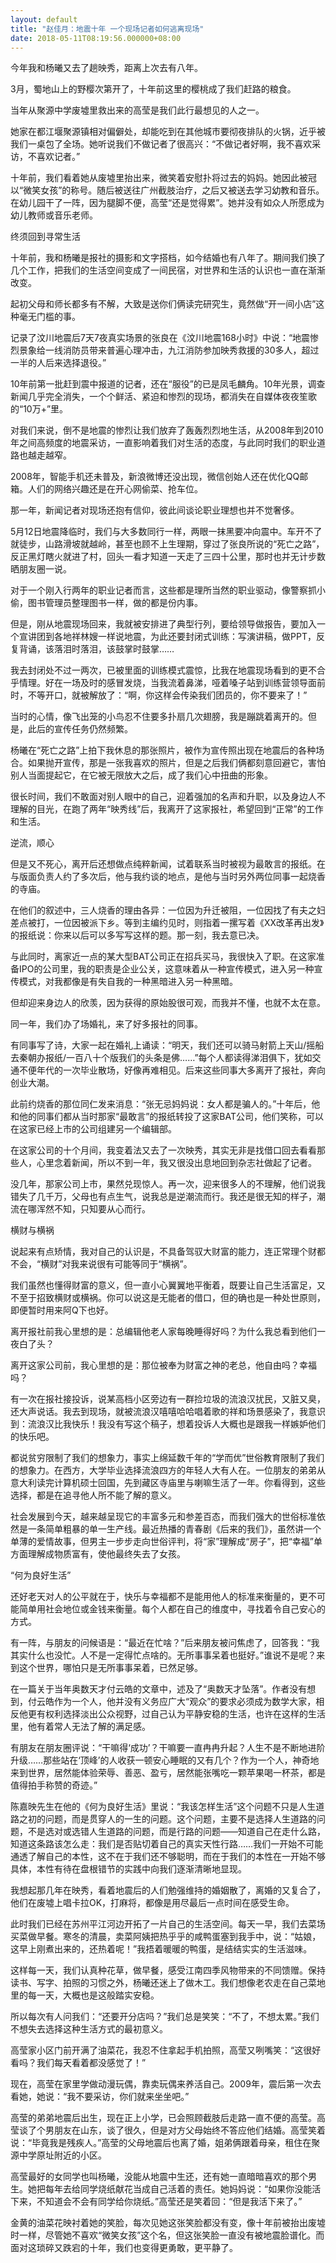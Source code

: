 ```yaml
---
layout: default
title: "赵佳月：地震十年 一个现场记者如何逃离现场"
date: 2018-05-11T08:19:56.000000+08:00
---
```


今年我和杨曦又去了趟映秀，距离上次去有八年。

3月，蜀地山上的野樱次第开了，十年前这里的樱桃成了我们赶路的粮食。

当年从聚源中学废墟里救出来的高莹是我们此行最想见的人之一。

她家在都江堰聚源镇相对偏僻处，却能吃到在其他城市要彻夜排队的火锅，近乎被我们一桌包了全场。她听说我们不做记者了很高兴：“不做记者好啊，我不喜欢采访，不喜欢记者。”

十年前，我们看着她从废墟里抬出来，微笑着安慰扑将过去的妈妈。她因此被冠以“微笑女孩”的称号。随后被送往广州截肢治疗，之后又被送去学习幼教和音乐。在幼儿园干了一阵，因为腿脚不便，高莹“还是觉得累”。她并没有如众人所愿成为幼儿教师或音乐老师。

终须回到寻常生活

十年前，我和杨曦是报社的摄影和文字搭档，如今结婚也有八年了。期间我们换了几个工作，把我们的生活空间变成了一间民宿，对世界和生活的认识也一直在渐渐改变。

起初父母和师长都多有不解，大致是送你们俩读完研究生，竟然做“开一间小店”这种毫无门槛的事。

记录了汶川地震后7天7夜真实场景的张良在《汶川地震168小时》中说：“地震惨烈景象给一线消防员带来普遍心理冲击，九江消防参加映秀救援的30多人，超过一半的人后来选择退役。”

10年前第一批赶到震中报道的记者，还在“服役”的已是凤毛麟角。10年光景，调查新闻几乎完全消失，一个个鲜活、紧迫和惨烈的现场，都消失在自媒体夜夜笙歌的“10万+”里。

对我们来说，倒不是地震的惨烈让我们放弃了轰轰烈烈地生活，从2008年到2010年之间高频度的地震采访，一直影响着我们对生活的态度，与此同时我们的职业道路也越走越窄。

2008年，智能手机还未普及，新浪微博还没出现，微信创始人还在优化QQ邮箱。人们的网络兴趣还是在开心网偷菜、抢车位。

那一年，新闻记者对现场还抱有信仰，彼此间谈论职业理想也并不觉奢侈。

5月12日地震降临时，我们与大多数同行一样，两眼一抹黑要冲向震中。车开不了就徒步，山路滑坡就越岭，甚至也顾不上生理期，穿过了张良所说的“死亡之路”，反正黑灯瞎火就进了村，回头一看才知道一天走了三四十公里，那时也并无计步数晒朋友圈一说。

对于一个刚入行两年的职业记者而言，这些都是理所当然的职业驱动，像警察抓小偷，图书管理员整理图书一样，做的都是份内事。

但是，刚从地震现场回来，我就被安排进了典型行列，要给领导做报告，要加入一个宣讲团到各地祥林嫂一样说地震，为此还要封闭式训练：写演讲稿，做PPT，反复背诵，该落泪时落泪，该鼓掌时鼓掌……

我去封闭处不过一两次，已被里面的训练模式震惊，比我在地震现场看到的更不合乎情理。好在一场及时的感冒发烧，当我流着鼻涕，哑着嗓子站到训练营领导面前时，不等开口，就被解放了：“啊，你这样会传染我们团员的，你不要来了！”

当时的心情，像飞出笼的小鸟忍不住要多扑扇几次翅膀，我是蹦跳着离开的。但是，此后的宣传任务仍然频繁。

杨曦在“死亡之路”上拍下我休息的那张照片，被作为宣传照出现在地震后的各种场合。如果抛开宣传，那是一张我喜欢的照片，但是之后我们俩都刻意回避它，害怕别人当面提起它，在它被无限放大之后，成了我们心中扭曲的形象。

很长时间，我们不敢面对别人眼中的自己，迎着强加的名声和升职，以及身边人不理解的目光，在跑了两年“映秀线”后，我离开了这家报社，希望回到“正常”的工作和生活。

逆流，顺心

但是又不死心，离开后还想做点纯粹新闻，试着联系当时被视为最敢言的报纸。在与版面负责人约了多次后，他与我约谈的地点，是他与当时另外两位同事一起烧香的寺庙。

在他们的叙述中，三人烧香的理由各异：一位因为升迁被阻，一位因找了有夫之妇差点被打，一位因被派下乡。等到主编约见时，则指着一摞写着《XX改革再出发》的报纸说：你来以后可以多写写这样的题。那一刻，我去意已决。

与此同时，离家近一点的某大型BAT公司正在招兵买马，我很快入了职。在这家准备IPO的公司里，我的职责是企业公关，这意味着从一种宣传模式，进入另一种宣传模式，对我都像是有失自我的一种黑暗进入另一种黑暗。

但却迎来身边人的欣羡，因为获得的原始股很可观，而我并不懂，也就不太在意。

同一年，我们办了场婚礼，来了好多报社的同事。

有同事写了诗，大家一起在婚礼上诵读：“明天，我们还可以骑马射箭上天山/摇船去秦朝办报纸/一百八十个版我们的头条是佛……”每个人都读得涕泪俱下，犹如交通不便年代的一次毕业散场，好像再难相见。后来这些同事大多离开了报社，奔向创业大潮。

此前约烧香的那位同仁发来消息：“张无忌妈妈说：女人都是骗人的。”十年后，他和他的同事们都从当时那家“最敢言”的报纸转投了这家BAT公司，他们笑称，可以在这家已经上市的公司组建另一个编辑部。

在这家公司的十个月间，我变着法又去了一次映秀，其实无非是找借口回去看看那些人，心里念着新闻，所以不到一年，我又很没出息地回到杂志社做起了记者。

没几年，那家公司上市，果然兑现惊人。再一次，迎来很多人的不理解，他们说我错失了几千万，父母也有点生气，说我总是逆潮流而行。我还是很无知的样子，潮流在哪浑然不知，只知要从心而行。

横财与横祸

说起来有点矫情，我对自己的认识是，不具备驾驭大财富的能力，连正常理个财都不会，“横财”对我来说很有可能等同于“横祸”。

我们虽然也懂得财富的意义，但一直小心翼翼地平衡着，既要让自己生活富足，又不至于招致横财或横祸。你可以说这是无能者的借口，但的确也是一种处世原则，即便暂时用来阿Q下也好。

离开报社前我心里想的是：总编辑他老人家每晚睡得好吗？为什么我总看到他们一夜白了头？

离开这家公司前，我心里想的是：那位被奉为财富之神的老总，他自由吗？幸福吗？

有一次在报社接投诉，说某高档小区旁边有一群捡垃圾的流浪汉扰民，又脏又臭，还大声说话。我去到现场，就被流浪汉嘻嘻哈哈唱着歌的祥和场景感染了，我意识到：流浪汉比我快乐！我没有写这个稿子，想着投诉人大概也是跟我一样嫉妒他们的快乐吧。

都说贫穷限制了我们的想象力，事实上绵延数千年的“学而优”世俗教育限制了我们的想象力。在西方，大学毕业选择流浪四方的年轻人大有人在。一位朋友的弟弟从意大利读完计算机硕士回国，先到藏区寺庙里与喇嘛生活了一年。你看得到，这些选择，都是在追寻他人所不能了解的意义。

社会发展到今天，越来越呈现它的丰富多元和参差百态，而我们强大的世俗标准依然是一条简单粗暴的单一生产线。最近热播的青春剧《后来的我们》，虽然讲一个单薄的爱情故事，但男主一步步走向世俗评判，将“家”理解成“房子”，把“幸福”单方面理解成物质富有，使他最终失去了女孩。

“何为良好生活”

还好老天对人的公平就在于，快乐与幸福都不是能用他人的标准来衡量的，更不可能简单用社会地位或金钱来衡量。每个人都在自己的维度中，寻找着令自己安心的方式。

有一阵，与朋友的问候语是：“最近在忙啥？”后来朋友被问焦虑了，回答我：“我其实什么也没忙。人不是一定得忙点啥的。无所事事呆着也挺好。”谁说不是呢？来到这个世界，哪怕只是无所事事呆着，已然足够。

在一篇关于当年奥数天才付云皓的文章中，述及了“奥数天才坠落”。作者没有想到，付云皓作为一个人，他并没有义务应广大“观众”的要求必须成为数学大家，相反他更有权利选择淡出公众视野，过自己认为平静安稳的生活，也许在这样的生活里，他有着常人无法了解的满足感。

有朋友在朋友圈评说：“干嘛得‘成功’？干嘛要一直冉冉升起？人生不是不断地进阶升级……那些站在‘顶峰’的人收获一顿安心睡眠的又有几个？作为一个人，神奇地来到世界，居然能体验荣辱、善恶、盈亏，居然能张嘴吃一颗苹果喝一杯茶，都是值得拍手称赞的奇迹。”

陈嘉映先生在他的《何为良好生活》里说：“我该怎样生活”这个问题不只是人生道路之初的问题，而是贯穿人的一生的问题。这个问题，主要不是选择人生道路的问题，不是选对或选错人生道路的问题，而是行路的问题——知道自己在走什么路，知道这条路该怎么走：我们是否贴切着自己的真实天性行路……我们一开始不可能通透了解自己的本性，这不在于我们还不够聪明，而在于我们的本性在一开始不够具体，本性有待在盘根错节的实践中向我们逐渐清晰地显现。

我想起那几年在映秀，看着地震后的人们勉强维持的婚姻散了，离婚的又复合了，他们在废墟上唱卡拉OK，打麻将，都像是用尽最后一点时间在感受生命。

此时我们已经在苏州平江河边开拓了一片自己的生活空间。每天一早，我们去菜场买菜做早餐。寒冬的清晨，卖菜阿姨把热乎乎的咸鸭蛋塞到我手中，说：“姑娘，这早上刚煮出来的，还热着呢！”我捂着暖暖的鸭蛋，是结结实实的生活滋味。

这样每一天，我们认真种花草，做早餐，感受江南四季风物带来的不同馈赠。保持读书、写字、拍照的习惯之外，杨曦还迷上了做木工。我们想像老农走在自己菜地里的每一天，大概也是这般踏实安稳。

所以每次有人问我们：“还要开分店吗？”我们总是笑笑：“不了，不想太累。”我们不想失去选择这种生活方式的最初意义。

高莹家小区门前开满了油菜花，我忍不住拿起手机拍照，高莹又咧嘴笑：“这很好看吗？我们每天看着都没感觉了！”

现在，高莹在家里学做动漫玩偶，靠卖玩偶来养活自己。2009年，震后第一次去看她，她说：“我不要采访，你们就来坐坐吧。”

高莹的弟弟地震后出生，现在正上小学，已会照顾截肢后走路一直不便的高莹。高莹谈了个男朋友在山东，谈了很久，但是对方父母始终不答应他们结婚。高莹笑着说：“毕竟我是残疾人。”高莹的父母地震后也离了婚，姐弟俩跟着母亲，租住在聚源中学原址附近的小区。

高莹最好的女同学也叫杨曦，没能从地震中生还，还有她一直暗暗喜欢的那个男生。她把每年去给同学烧纸献花当成自己活着的责任。她妈妈说：“如果你没能活下来，不知道会不会有同学给你烧纸。”高莹还是笑着回：“但是我活下来了。”

金黄的油菜花映衬着她的笑脸，每次见她这张笑脸都没有变，像十年前被抬出废墟时一样，尽管她不喜欢“微笑女孩”这个名，但这张笑脸一直没有被地震脸谱化。而面对这琐碎又跌宕的十年，我们也变得更勇敢，更平静了。

